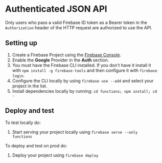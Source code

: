 # Authenticated JSON API

Only users who pass a valid Firebase ID token as a Bearer token in the
`Authorization` header of the HTTP request are authorized to use the API.

## Setting up

 1. Create a Firebase Project using the [Firebase Console](https://console.firebase.google.com).
 1. Enable the **Google** Provider in the **Auth** section.
 1. You must have the Firebase CLI installed. If you don't have it install it with `npm install -g firebase-tools` and then configure it with `firebase login`.
 1. Configure the CLI locally by using `firebase use --add` and select your project in the list.
 1. Install dependencies locally by running: `cd functions; npm install; cd -`

## Deploy and test
To test locally do:

  1. Start serving your project locally using `firebase serve --only functions`

To deploy and test on prod do:

 1. Deploy your project using `firebase deploy`